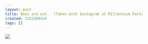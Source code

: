 ```yaml
---
layout: post
title: Bees are out.  (Taken with Instagram at Millennium Park)
created: 1333389244
tags: []
---
```

![](http://30.media.tumblr.com/tumblr_m1v5q53y0w1rsr8w3o1_500.jpg)


